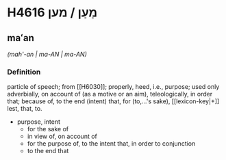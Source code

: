 # H4616 מַעַן / מען

## maʻan

_(mah'-an | ma-AN | ma-AN)_

### Definition

particle of speech; from [[H6030]]; properly, heed, i.e., purpose; used only adverbially, on account of (as a motive or an aim), teleologically, in order that; because of, to the end (intent) that, for (to,...'s sake), [[lexicon-key|+]] lest, that, to.

- purpose, intent
    - for the sake of
    - in view of, on account of
    - for the purpose of, to the intent that, in order to conjunction
    - to the end that
